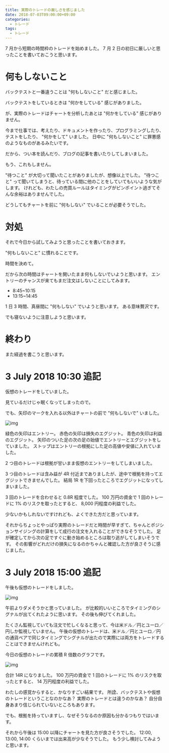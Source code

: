 ```yaml
---
title: 実際のトレードの厳しさを感じました
date: 2018-07-03T09:00:00+09:00
categories:
  - トレード
tags:
  - トレード
---
```


7 月から短期の時間枠のトレードを始めました。
7 月 2 日の初日に厳しいと思ったことを書いておこうと思います。

<!--more-->

# 何もしないこと

バックテストと一番違うことは "何もしないこと" だと感じました。

バックテストをしているときは "何かをしている" 感じがありました。

が、実際のトレードはチャートを分析したあとは "何かをしている" 感じがありません。

今まで仕事では、考えたり、ドキュメントを作ったり、プログラミングしたり、テストをしたり、 "何かをして" いました。
日中に "何もしないこと" に罪悪感のようなものがあるみたいです。

だから、つい本を読んだり、ブログの記事を書いたりしてしまいました。

もう、これもしません。

"待つこと" が大切って聞いたことがありましたが、想像以上でした。
"待つこと" って聞いてしまうと、待っている間に他のことをしていてもいいような気がします。
けれども、わたしの売買ルールはタイミングがピンポイント過ぎてそんな余裕はありませんでした。

どうしてもチャートを前に "何もしない" でいることが必要そうでした。

# 対処

それで今日から試してみようと思ったことを書いておきます。

"何もしないこと" に慣れることです。

時間を決めて。

だから次の時間はチャートを開いたまま何もしないでいようと思います。
エントリーのチャンスが来てもまだ注文はしないことにしてみます。

* 8:45~10:15
* 13:15~14:45

1 日 3 時間、真昼間に "何もしない" でいようと思います。
ある意味贅沢です。

でも寝ないように注意しようと思います。

# 終わり

また経過を書こうと思います。

# 3 July 2018 10:30 追記

仮想のトレードをしていました。

見ているだけじゃ眠くなってしまったので。

でも、矢印のマークを入れる以外はチャートの前で "何もしないで" いました。

![img](/img/190-01.png)

緑色の矢印はエントリー。
赤色の矢印は損失のエグジット。
青色の矢印は利益のエグジット。
矢印のついた足の次の足の始値でエントリーとエグジットをしていました。
ストップはエントリーの根拠にした足の高値や安値に入れていました。

2 つ目のトレードは根拠が甘いまま仮想のエントリーをしてしまいました。

3 つ目のトレードは含み益が 4R 付近までありましたが、途中で根拠を持ってエグジットできませんでした。
結局 1R を下回ったところでエグジットになってしまいました。

3 回のトレードを合わせると 0.8R 程度でした。
100 万円の資金で 1 回のトレードに 1% のリスクを取ったとすると、 8,000 円程度の利益でした。

少ないかもしれないですけれども、よくできた方だと思っています。

それからちょっとやっぱり実際のトレードだと時間が早すぎて、ちゃんとポジションサイジングの計算をして成行の注文を入れることができなそうでした。
足が確定してから次の足ですぐに動き始めるところは取り逃がしてしまいそうです。
その影響がどれだけの損失になるのかちゃんと確認した方が良さそうに感じました。

# 3 July 2018 15:00 追記

午後も仮想のトレードをしました。

![img](/img/190-02.png)

午前よりダメそうかと思っていました。
が比較的いいところでタイミングのシグナルが出てくれたように思います。
その後も伸びてくれました。

たくさん監視していても注文で忙しくなると思って、今は米ドル／円とユーロ／円しか監視していません。
午後の仮想のトレードは、米ドル／円とユーロ／円の通貨ペアで同じタイミングでシグナルが出たので実際には両方をトレードすることはできませんけれども。

今日の仮想のトレードの累積 R 倍数のグラフです。

![img](/img/190-03.png)

合計 14R になりました。
100 万円の資金で 1 回のトレードに 1% のリスクを取ったとすると、 14 万円程度の利益でした。

わたしの感覚からすると、かなりすごい結果です。
所詮、バックテストや仮想のトレードということなのかなあ？
実際のトレードとは違うのかなあ？
自分自身あまり信じられていないところもあります。

でも、根拠を持っていますし、なぜそうなるのか原因も分かるつもりではいます。

それから午後は 15:00 以降にチャートを見た方が良さそうでした。
12:00, 13:00, 14:00 くらいまでは出来高が少なそうでした。
もう少し検討してみようと思います。
